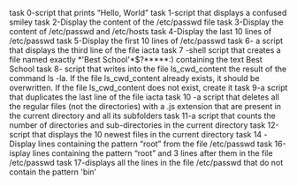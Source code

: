 
task 0-script that prints “Hello, World”
task 1-script that displays a confused smiley 
task 2-Display the content of the /etc/passwd file
task 3-Display the content of /etc/passwd and /etc/hosts
task 4-Display the last 10 lines of /etc/passwd
task 5-Display the first 10 lines of /etc/passwd
task 6- a script that displays the third line of the file iacta
task 7 -shell script that creates a file named exactly \*\'Best School\'\*$\?\*\*\*\*\*:) containing the text Best School
task 8- script that writes into the file ls_cwd_content the result of the command ls -la. If the file ls_cwd_content already exists, it should be overwritten. If the file ls_cwd_content does not exist, create it
task 9-a script that duplicates the last line of the file iacta
task 10 -a script that deletes all the regular files (not the directories) with a .js extension that are present in the current directory and all its subfolders
task 11-a script that counts the number of directories and sub-directories in the current directory
task 12-script that displays the 10 newest files in the current directory
task 14 -Display lines containing the pattern “root” from the file /etc/passwd
task 16-isplay lines containing the pattern “root” and 3 lines after them in the file /etc/passwd
task 17-displays all the lines in the file /etc/passwd that do not contain the pattern 'bin' 
